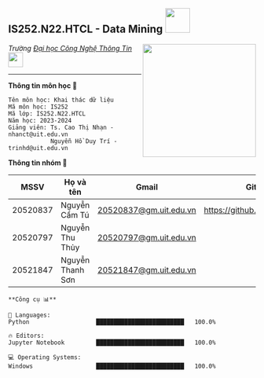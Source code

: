 <h2>IS252.N22.HTCL - Data Mining <img src="https://media.giphy.com/media/12oufCB0MyZ1Go/giphy.gif" width="50"></h2>
<img align='right' src="https://media.giphy.com/media/M9gbBd9nbDrOTu1Mqx/giphy.gif" width="230">
<p><em>Trường <a href="http://www.cleartax.in">Đại học Công Nghệ Thông Tin</a><img src="https://media.giphy.com/media/WUlplcMpOCEmTGBtBW/giphy.gif" width="30"> 
</em></p>

---
<!--START_SECTION:waka-->
**Thông tin môn học 🐤** 

```text
Tên môn học: Khai thác dữ liệu
Mã môn học: IS252
Mã lớp: IS252.N22.HTCL
Năm học: 2023-2024
Giảng viên: Ts. Cao Thị Nhạn - nhanct@uit.edu.vn
            Nguyễn Hồ Duy Trí - trinhd@uit.edu.vn
```
**Thông tin nhóm 🐤** 

| MSSV | Họ và tên | Gmail | Github |
|--------------|-------|------|-------|
| 20520837 | Nguyễn Cẩm Tú | 20520837@gm.uit.edu.vn | https://github.com/camtu837 
| 20520797 | Nguyễn Thu Thủy | 20520797@gm.uit.edu.vn |  
| 20521847 | Nguyễn Thanh Sơn | 20521847@gm.uit.edu.vn |


```text
**Công cụ 📊** 

💬 Languages: 
Python                   █████████████████████████   100.0% 

🔥 Editors: 
Jupyter Notebook         █████████████████████████   100.0% 

💻 Operating Systems: 
Windows                  █████████████████████████   100.0%

```
<!--END_SECTION:waka-->

